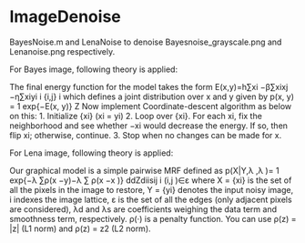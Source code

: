 # ImageDenoise

BayesNoise.m and LenaNoise to denoise Bayesnoise_grayscale.png and Lenanoise.png respectively.


For Bayes image, following theory is applied:

The final energy function for the model takes the form E(x,y)=h∑xi −β∑xixj −η∑xiyi
i {i,j} i which defines a joint distribution over x and y given by
p(x, y) = 1 exp{−E(x, y)} Z
Now implement Coordinate-descent algorithm as below on this: 1. Initialize {xi} (xi = yi)
2. Loop over {xi}. For each xi, fix the neighborhood and see whether −xi would decrease the energy. If so, then flip xi; otherwise, continue.
3. Stop when no changes can be made for x.

For Lena image, following theory is applied:

Our graphical model is a simple pairwise MRF defined as
p(X|Y,λ ,λ )= 1 exp{−λ ∑ρ(x −y)−λ ∑ ρ(x −x )}
ddZdiisij i (i,j )∈ε
 where X = {xi} is the set of all the pixels in the image to restore, Y = {yi} denotes the input noisy image, i indexes the image lattice, ε is the set of all the edges (only adjacent pixels are considered), λd and λs are coefficients weighing the data term and smoothness term, respectively. ρ(·) is a penalty function. You can use ρ(z) = |z| (L1 norm) and ρ(z) = z2 (L2 norm).
